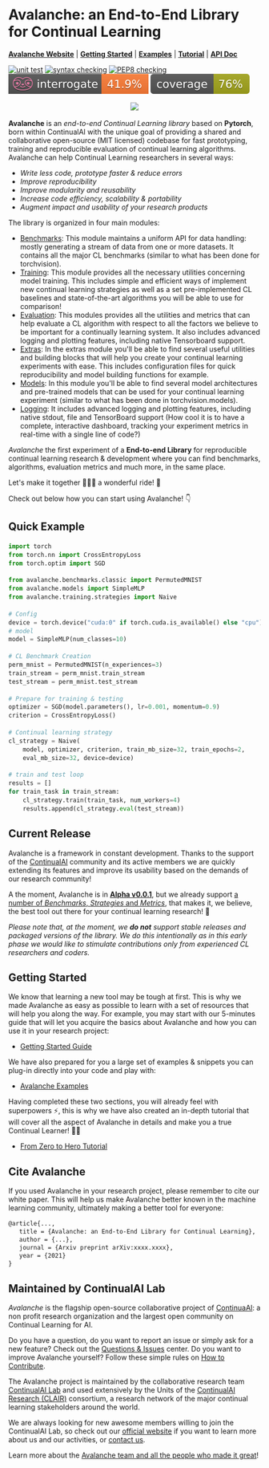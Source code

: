 # Avalanche: an End-to-End Library for Continual Learning
**[Avalanche Website](https://avalanche.continualai.org)** | **[Getting Started](https://avalanche.continualai.org/getting-started)** | **[Examples](https://avalanche.continualai.org/examples)** | **[Tutorial](https://avalanche.continualai.org/from-zero-to-hero-tutorial)** | **[API Doc](https://avalanche-api.continualai.org)**

[![unit test](https://github.com/ContinualAI/avalanche/actions/workflows/unit-test.yml/badge.svg)](https://github.com/ContinualAI/avalanche/actions/workflows/unit-test.yml)
[![syntax checking](https://github.com/ContinualAI/avalanche/actions/workflows/syntax.yml/badge.svg)](https://github.com/ContinualAI/avalanche/actions/workflows/syntax.yml)
[![PEP8 checking](https://github.com/ContinualAI/avalanche/actions/workflows/pep8.yml/badge.svg)](https://github.com/ContinualAI/avalanche/actions/workflows/pep8.yml)
[![docstring coverage](https://github.com/ContinualAI/avalanche-report/blob/main/badge/interrogate-badge.svg)](https://github.com/ContinualAI/avalanche-report/blob/main/docstring_coverage/documentation-coverage.txt)
![test coverage](https://github.com/ContinualAI/avalanche-report/blob/main/badge/coverage-badge.svg)

<p align="center">
<img src="https://www.dropbox.com/s/90thp7at72sh9tj/avalanche_logo_with_clai.png?raw=1"/>
</p>

**Avalanche** is an *end-to-end Continual Learning library* based on **Pytorch**, born within ContinualAI with the unique goal of providing a shared and collaborative 
open-source (MIT licensed) codebase for fast prototyping, training and reproducible evaluation of continual learning algorithms. 
Avalanche can help Continual Learning researchers in several ways:

- *Write less code, prototype faster & reduce errors*
- *Improve reproducibility*
- *Improve modularity and reusability*
- *Increase code efficiency, scalability & portability*
- *Augment impact and usability of your research products*

The library is organized in four main modules:

- [Benchmarks](avalanche/benchmarks): This module maintains a uniform API for data handling: mostly generating a stream of data from one or more datasets. It contains all the major CL benchmarks (similar to what has been done for torchvision).
- [Training](avalanche/training): This module provides all the necessary utilities concerning model training. This includes simple and efficient ways of implement new continual learning strategies as well as a set pre-implemented CL baselines and state-of-the-art algorithms you will be able to use for comparison!
- [Evaluation](avalanche/training): This modules provides all the utilities and metrics that can help evaluate a CL algorithm with respect to all the factors we believe to be important for a continually learning system. It also includes advanced logging and plotting features, including native Tensorboard support.
- [Extras](avalanche/extras): In the extras module you'll be able to find several useful utilities and building blocks that will help you create your continual learning experiments with ease. This includes configuration files for quick reproducibility and model building functions for example.
- [Models](avalanche/models): In this module you'll be able to find several model architectures and pre-trained models that can be used for your continual learning experiment (similar to what has been done in torchvision.models).
- [Logging](avalanche/logging): It includes advanced logging and plotting features, including native stdout, file and TensorBoard support (How cool it is to have a complete, interactive dashboard, tracking your experiment metrics in real-time with a single line of code?)

_Avalanche_ the first experiment of a **End-to-end Library** for reproducible continual learning research & development where you can find benchmarks, algorithms, evaluation metrics and much more, in the same place.

Let's make it together :people_holding_hands: a wonderful ride! :balloon:

Check out below how you can start using Avalanche! :point_down:

Quick Example
----------------

```python
import torch
from torch.nn import CrossEntropyLoss
from torch.optim import SGD

from avalanche.benchmarks.classic import PermutedMNIST
from avalanche.models import SimpleMLP
from avalanche.training.strategies import Naive

# Config
device = torch.device("cuda:0" if torch.cuda.is_available() else "cpu")
# model
model = SimpleMLP(num_classes=10)

# CL Benchmark Creation
perm_mnist = PermutedMNIST(n_experiences=3)
train_stream = perm_mnist.train_stream
test_stream = perm_mnist.test_stream

# Prepare for training & testing
optimizer = SGD(model.parameters(), lr=0.001, momentum=0.9)
criterion = CrossEntropyLoss()

# Continual learning strategy
cl_strategy = Naive(
    model, optimizer, criterion, train_mb_size=32, train_epochs=2,
    eval_mb_size=32, device=device)

# train and test loop
results = []
for train_task in train_stream:
    cl_strategy.train(train_task, num_workers=4)
    results.append(cl_strategy.eval(test_stream))
```

Current Release
----------------

Avalanche is a framework in constant development. Thanks to the support of the [ContinualAI]() community and its active members we are quickly extending its features and improve its usability based on the demands of our research community!

A the moment, Avalanche is in [**Alpha v0.0.1**](https://avalanche.continualai.org/getting-started/alpha-version), but we already support [a number of *Benchmarks*, *Strategies* and *Metrics*](https://avalanche.continualai.org/getting-started/alpha-version), that makes it, we believe, the best tool out there for your continual learning research! 💪

*Please note that, at the moment, we **do not** support stable releases and packaged versions of the library.*
*We do this intentionally as in this early phase we would like to stimulate contributions only from experienced CL researchers and coders.*

Getting Started
----------------

We know that learning a new tool may be tough at first. This is why we made Avalanche as easy as possible to learn with a set of resources that will help you along the way.
For example, you may start with our 5-minutes guide that will let you acquire the basics about Avalanche and how you can use it in your research project:

- [Getting Started Guide](https://avalanche.continualai.org/getting-started)

We have also prepared for you a large set of examples & snippets you can plug-in directly into your code and play with:

- [Avalanche Examples](https://avalanche.continualai.org/examples)

Having completed these two sections, you will already feel with superpowers ⚡, this is why we have also created an in-depth tutorial that will cover all the aspect of Avalanche in 
details and make you a true Continual Learner! :woman_student:

- [From Zero to Hero Tutorial](https://avalanche.continualai.org/from-zero-to-hero-tutorial)

Cite Avalanche
----------------
If you used Avalanche in your research project, please remember to cite our white paper. 
This will help us make Avalanche better known in the machine learning community, ultimately making a better tool for everyone:

```
@article{...,
   title = {Avalanche: an End-to-End Library for Continual Learning},
   author = {...},
   journal = {Arxiv preprint arXiv:xxxx.xxxx},
   year = {2021}
}
```

Maintained by ContinualAI Lab
----------------

*Avalanche* is the flagship open-source collaborative project of [ContinuaAI](https://www.continualai.org/): a non profit research organization and the largest open community on Continual Learning for AI.

Do you have a question, do you want to report an issue or simply ask for a new feature? Check out the [Questions & Issues](https://avalanche.continualai.org/questions-and-issues/ask-your-question) center. Do you want to improve Avalanche yourself? Follow these simple rules on [How to Contribute](https://app.gitbook.com/@continualai/s/avalanche/~/drafts/-MMtZhFEUwjWE4nnEpIX/from-zero-to-hero-tutorial/6.-contribute-to-avalanche).

The Avalanche project is maintained by the collaborative research team [ContinualAI Lab](https://www.continualai.org/lab/) and used extensively by the Units of the [ContinualAI Research (CLAIR)](https://www.continualai.org/research/) consortium, a research network of the major continual learning stakeholders around the world.

We are always looking for new awesome members willing to join the ContinualAI Lab, so check out our [official website](https://www.continualai.org/lab/) if you want to learn more about us and our activities, or [contact us](https://avalanche.continualai.org/contacts-and-links/the-team#contacts).

Learn more about the [Avalanche team and all the people who made it great](https://avalanche.continualai.org/contacts-and-links/the-team)!
